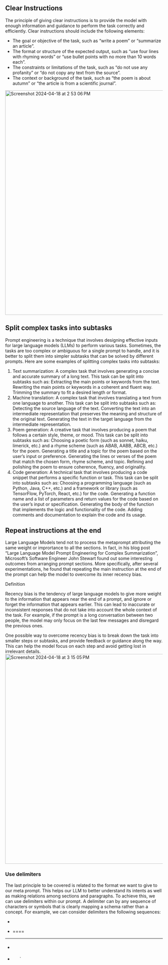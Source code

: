 ## Clear Instructions
The principle of giving clear instructions is to provide the model with enough information and guidance to perform the task correctly and efficiently. Clear instructions should include the following elements:

- The goal or objective of the task, such as “write a poem” or “summarize an article”.
- The format or structure of the expected output, such as “use four lines with rhyming words” or “use bullet points with no more than 10 words each”.
- The constraints or limitations of the task, such as “do not use any profanity” or “do not copy any text from the source”.
- The context or background of the task, such as “the poem is about autumn” or “the article is from a scientific journal”.
<img width="717" alt="Screenshot 2024-04-18 at 2 53 06 PM" src="https://github.com/andysingal/prompt-docs/assets/20493493/4dd2f8e4-bf5e-41bf-8570-bb34106fbcf0">

## Split complex tasks into subtasks
Prompt engineering is a technique that involves designing effective inputs for large language models (LLMs) to perform various tasks. Sometimes, the tasks are too complex or ambiguous for a single prompt to handle, and it is better to split them into simpler subtasks that can be solved by different prompts. Here are some examples of splitting complex tasks into subtasks:

1. Text summarization: A complex task that involves generating a concise and accurate summary of a long text. This task can be split into subtasks such as:
Extracting the main points or keywords from the text.
Rewriting the main points or keywords in a coherent and fluent way.
Trimming the summary to fit a desired length or format.
2. Machine translation: A complex task that involves translating a text from one language to another. This task can be split into subtasks such as:
Detecting the source language of the text.
Converting the text into an intermediate representation that preserves the meaning and structure of the original text.
Generating the text in the target language from the intermediate representation.
3. Poem generation: A creative task that involves producing a poem that follows a certain style, theme, or mood. This task can be split into subtasks such as:
Choosing a poetic form (such as sonnet, haiku, limerick, etc.) and a rhyme scheme (such as ABAB, AABB, ABCB, etc.) for the poem.
Generating a title and a topic for the poem based on the user’s input or preference.
Generating the lines or verses of the poem that match the chosen form, rhyme scheme, and topic.
Refining and polishing the poem to ensure coherence, fluency, and originality.
4. Code generation: A technical task that involves producing a code snippet that performs a specific function or task. This task can be split into subtasks such as:
Choosing a programming language (such as Python, Java, C++, etc.) and a framework or library (such as TensorFlow, PyTorch, React, etc.) for the code.
Generating a function name and a list of parameters and return values for the code based on the user’s input or specification.
Generating the body of the function that implements the logic and functionality of the code.
Adding comments and documentation to explain the code and its usage.

## Repeat instructions at the end 
Large Language Models tend not to process the metaprompt attributing the same weight or imprortance to all the sections. In fact, in his blog post “Large Language Model Prompt Engineering for Complex Summarization”, Microsoft’s Software Engineer John Stewart found out some interesting outcomes from arranging prompt sections. More specifically, after several experimentations, he found that repeating the main instruction at the end of the prompt can help the model to overcome its inner recency bias.

Definition

Recency bias is the tendency of large language models to give more weight to the information that appears near the end of a prompt, and ignore or forget the information that appears earlier. This can lead to inaccurate or inconsistent responses that do not take into account the whole context of the task. For example, if the prompt is a long conversation between two people, the model may only focus on the last few messages and disregard the previous ones.

One possible way to overcome recency bias is to break down the task into smaller steps or subtasks, and provide feedback or guidance along the way. This can help the model focus on each step and avoid getting lost in irrelevant details. 
<img width="670" alt="Screenshot 2024-04-18 at 3 15 05 PM" src="https://github.com/andysingal/prompt-docs/assets/20493493/b571689c-0bab-48d5-8a2e-bf046058584d">

### Use delimiters
The last principle to be covered is related to the format we want to give to our meta prompt. This helps our LLM to better understand its intents as well as making relations among sections and paragraphs. To achieve this, we can use delimiters within our prompt. A delimiter can by any sequence of characters or symbols that is clearly mapping a schema rather than a concept. For example, we can consider delimiters the following sequences:

- >>>>
- ====
- ------
- ####
- ` ` ` ` `

